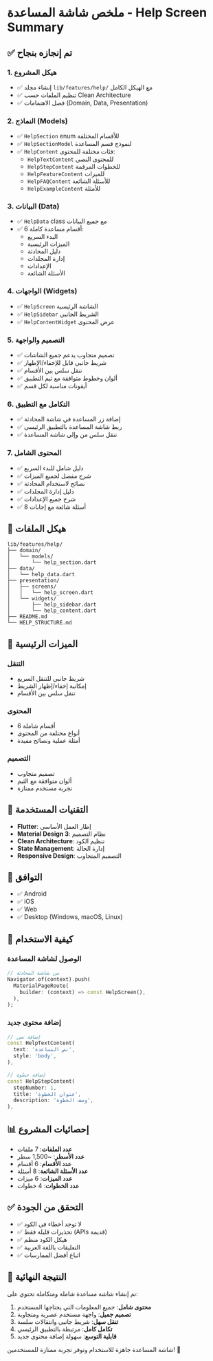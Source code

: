 # ملخص شاشة المساعدة - Help Screen Summary

## ✅ تم إنجازه بنجاح

### 1. هيكل المشروع
- ✅ إنشاء مجلد `lib/features/help/` مع الهيكل الكامل
- ✅ تنظيم الملفات حسب Clean Architecture
- ✅ فصل الاهتمامات (Domain, Data, Presentation)

### 2. النماذج (Models)
- ✅ `HelpSection` enum للأقسام المختلفة
- ✅ `HelpSectionModel` لنموذج قسم المساعدة
- ✅ `HelpContent` فئات مختلفة للمحتوى:
  - `HelpTextContent` للمحتوى النصي
  - `HelpStepContent` للخطوات المرقمة
  - `HelpFeatureContent` للميزات
  - `HelpFAQContent` للأسئلة الشائعة
  - `HelpExampleContent` للأمثلة

### 3. البيانات (Data)
- ✅ `HelpData` class مع جميع البيانات
- ✅ 6 أقسام مساعدة كاملة:
  - البدء السريع
  - الميزات الرئيسية
  - دليل المحادثة
  - إدارة المجلدات
  - الإعدادات
  - الأسئلة الشائعة

### 4. الواجهات (Widgets)
- ✅ `HelpScreen` الشاشة الرئيسية
- ✅ `HelpSidebar` الشريط الجانبي
- ✅ `HelpContentWidget` عرض المحتوى

### 5. التصميم والواجهة
- ✅ تصميم متجاوب يدعم جميع الشاشات
- ✅ شريط جانبي قابل للإخفاء/الإظهار
- ✅ تنقل سلس بين الأقسام
- ✅ ألوان وخطوط متوافقة مع ثيم التطبيق
- ✅ أيقونات مناسبة لكل قسم

### 6. التكامل مع التطبيق
- ✅ إضافة زر المساعدة في شاشة المحادثة
- ✅ ربط شاشة المساعدة بالتطبيق الرئيسي
- ✅ تنقل سلس من وإلى شاشة المساعدة

### 7. المحتوى الشامل
- ✅ دليل شامل للبدء السريع
- ✅ شرح مفصل لجميع الميزات
- ✅ نصائح لاستخدام المحادثة
- ✅ دليل إدارة المجلدات
- ✅ شرح جميع الإعدادات
- ✅ 8 أسئلة شائعة مع إجابات

## 📁 هيكل الملفات

```
lib/features/help/
├── domain/
│   └── models/
│       └── help_section.dart
├── data/
│   └── help_data.dart
├── presentation/
│   ├── screens/
│   │   └── help_screen.dart
│   └── widgets/
│       ├── help_sidebar.dart
│       └── help_content.dart
├── README.md
└── HELP_STRUCTURE.md
```

## 🎯 الميزات الرئيسية

### التنقل
- شريط جانبي للتنقل السريع
- إمكانية إخفاء/إظهار الشريط
- تنقل سلس بين الأقسام

### المحتوى
- 6 أقسام شاملة
- أنواع مختلفة من المحتوى
- أمثلة عملية ونصائح مفيدة

### التصميم
- تصميم متجاوب
- ألوان متوافقة مع الثيم
- تجربة مستخدم ممتازة

## 🔧 التقنيات المستخدمة

- **Flutter**: إطار العمل الأساسي
- **Material Design 3**: نظام التصميم
- **Clean Architecture**: تنظيم الكود
- **State Management**: إدارة الحالة
- **Responsive Design**: التصميم المتجاوب

## 📱 التوافق

- ✅ Android
- ✅ iOS  
- ✅ Web
- ✅ Desktop (Windows, macOS, Linux)

## 🚀 كيفية الاستخدام

### الوصول لشاشة المساعدة
```dart
// من شاشة المحادثة
Navigator.of(context).push(
  MaterialPageRoute(
    builder: (context) => const HelpScreen(),
  ),
);
```

### إضافة محتوى جديد
```dart
// إضافة نص
const HelpTextContent(
  text: 'نص المساعدة',
  style: 'body',
),

// إضافة خطوة
const HelpStepContent(
  stepNumber: 1,
  title: 'عنوان الخطوة',
  description: 'وصف الخطوة',
),
```

## 📊 إحصائيات المشروع

- **عدد الملفات**: 7 ملفات
- **عدد الأسطر**: ~1,500 سطر
- **عدد الأقسام**: 6 أقسام
- **عدد الأسئلة الشائعة**: 8 أسئلة
- **عدد الميزات**: 6 ميزات
- **عدد الخطوات**: 4 خطوات

## ✅ التحقق من الجودة

- ✅ لا توجد أخطاء في الكود
- ✅ تحذيرات قليلة فقط (APIs قديمة)
- ✅ هيكل الكود منظم
- ✅ التعليقات باللغة العربية
- ✅ اتباع أفضل الممارسات

## 🎉 النتيجة النهائية

تم إنشاء شاشة مساعدة شاملة ومتكاملة تحتوي على:

1. **محتوى شامل**: جميع المعلومات التي يحتاجها المستخدم
2. **تصميم جميل**: واجهة مستخدم عصرية ومتجاوبة
3. **تنقل سهل**: شريط جانبي وانتقالات سلسة
4. **تكامل كامل**: مرتبطة بالتطبيق الرئيسي
5. **قابلية التوسع**: سهولة إضافة محتوى جديد

شاشة المساعدة جاهزة للاستخدام وتوفر تجربة ممتازة للمستخدمين! 🎊
